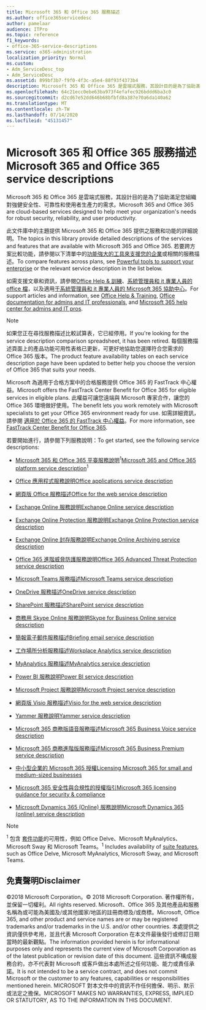 ```yaml
---
title: Microsoft 365 和 Office 365 服務描述
ms.author: office365servicedesc
author: pamelaar
audience: ITPro
ms.topic: reference
f1_keywords:
- office-365-service-descriptions
ms.service: o365-administration
localization_priority: Normal
ms.custom:
- Adm_ServiceDesc_top
- Adm_ServiceDesc
ms.assetid: 899bf3b7-f9f0-4f3c-a5e4-88f93f4373b4
description: Microsoft 365 和 Office 365 是雲端式服務，其設計目的是為了協助滿足您組織對強健安全性、可靠性和使用者生產力的需求。
ms.openlocfilehash: 64c21ecc0ebe63ba973f4efafec926bddd6ba3c0
ms.sourcegitcommit: d2cd67e52dd646b68bfbfd8a387e70a6da140a62
ms.translationtype: MT
ms.contentlocale: zh-TW
ms.lasthandoff: 07/14/2020
ms.locfileid: "45131457"
---
```

# <a name="microsoft-365-and-office-365-service-descriptions"></a><span data-ttu-id="b732d-103">Microsoft 365 和 Office 365 服務描述</span><span class="sxs-lookup"><span data-stu-id="b732d-103">Microsoft 365 and Office 365 service descriptions</span></span> 

<span data-ttu-id="b732d-104">Microsoft 365 和 Office 365 是雲端式服務，其設計目的是為了協助滿足您組織對強健安全性、可靠性和使用者生產力的需求。</span><span class="sxs-lookup"><span data-stu-id="b732d-104">Microsoft 365 and Office 365 are cloud-based services designed to help meet your organization's needs for robust security, reliability, and user productivity.</span></span> 
  
<span data-ttu-id="b732d-105">此文件庫中的主題提供 Microsoft 365 和 Office 365 提供之服務和功能的詳細說明。</span><span class="sxs-lookup"><span data-stu-id="b732d-105">The topics in this library provide detailed descriptions of the services and features that are available with Microsoft 365 and Office 365.</span></span> <span data-ttu-id="b732d-106">若要跨方案比較功能，請參閱以下清單中的[功能強大的工具來支援您的企業](https://go.microsoft.com/fwlink/?LinkID=799177&amp;clcid=0x409)或相關的服務描述。</span><span class="sxs-lookup"><span data-stu-id="b732d-106">To compare features across plans, see [Powerful tools to support your enterprise](https://go.microsoft.com/fwlink/?LinkID=799177&amp;clcid=0x409) or the relevant service description in the list below.</span></span> 
  
<span data-ttu-id="b732d-107">如需支援文章和資訊，請參閱[Office Help & 訓練](https://support.office.com/)、[系統管理員和 it 專業人員的 office 檔](https://docs.microsoft.com/office/)，以及適用[于系統管理員和 it 專業人員的 Microsoft 365 協助中心](https://docs.microsoft.com/microsoft-365/?view=o365-worldwide)。</span><span class="sxs-lookup"><span data-stu-id="b732d-107">For support articles and information, see [Office Help & Training](https://support.office.com/), [Office documentation for admins and IT professionals](https://docs.microsoft.com/office/), and [Microsoft 365 help center for admins and IT pros](https://docs.microsoft.com/microsoft-365/?view=o365-worldwide).</span></span>
  
> [!NOTE]
> <span data-ttu-id="b732d-108">如果您正在尋找服務描述比較試算表，它已經停用。</span><span class="sxs-lookup"><span data-stu-id="b732d-108">If you're looking for the service description comparison spreadsheet, it has been retired.</span></span> <span data-ttu-id="b732d-109">每個服務描述頁面上的產品功能可用性表格已更新，可更好地協助您選擇符合您需求的 Office 365 版本。</span><span class="sxs-lookup"><span data-stu-id="b732d-109">The product feature availability tables on each service description page have been updated to better help you choose the version of Office 365 that suits your needs.</span></span> 
  
<span data-ttu-id="b732d-110">Microsoft 為適用于合格方案中的合格服務提供 Office 365 的 FastTrack 中心權益。</span><span class="sxs-lookup"><span data-stu-id="b732d-110">Microsoft offers the FastTrack Center Benefit for Office 365 for eligible services in eligible plans.</span></span> <span data-ttu-id="b732d-111">此權益可讓您遠端與 Microsoft 專家合作，讓您的 Office 365 環境做好使用。</span><span class="sxs-lookup"><span data-stu-id="b732d-111">The benefit lets you work remotely with Microsoft specialists to get your Office 365 environment ready for use.</span></span> <span data-ttu-id="b732d-112">如需詳細資訊，請參閱 [適用於 Office 365 的 FastTrack 中心權益](https://docs.microsoft.com/fasttrack/O365-fasttrack-benefit-for-office-365)。</span><span class="sxs-lookup"><span data-stu-id="b732d-112">For more information, see [FastTrack Center Benefit for Office 365](https://docs.microsoft.com/fasttrack/O365-fasttrack-benefit-for-office-365).</span></span>
  
<span data-ttu-id="b732d-113">若要開始進行，請參閱下列服務說明：</span><span class="sxs-lookup"><span data-stu-id="b732d-113">To get started, see the following service descriptions:</span></span>
  
- <span data-ttu-id="b732d-114">[Microsoft 365 和 Office 365 平臺服務說明](office-365-platform-service-description/office-365-platform-service-description.md)<sup>1</sup></span><span class="sxs-lookup"><span data-stu-id="b732d-114">[Microsoft 365 and Office 365 platform service description](office-365-platform-service-description/office-365-platform-service-description.md)<sup>1</sup></span></span>

- [<span data-ttu-id="b732d-115">Office 應用程式服務說明</span><span class="sxs-lookup"><span data-stu-id="b732d-115">Office applications service description</span></span>](office-applications-service-description/office-applications-service-description.md)

- [<span data-ttu-id="b732d-116">網頁版 Office 服務描述</span><span class="sxs-lookup"><span data-stu-id="b732d-116">Office for the web service description</span></span>](office-online-service-description/office-online-service-description.md)

- [<span data-ttu-id="b732d-117">Exchange Online 服務說明</span><span class="sxs-lookup"><span data-stu-id="b732d-117">Exchange Online service description</span></span>](exchange-online-service-description/exchange-online-service-description.md)

- [<span data-ttu-id="b732d-118">Exchange Online Protection 服務說明</span><span class="sxs-lookup"><span data-stu-id="b732d-118">Exchange Online Protection service description</span></span>](exchange-online-protection-service-description/exchange-online-protection-service-description.md)

- [<span data-ttu-id="b732d-119">Exchange Online 封存服務說明</span><span class="sxs-lookup"><span data-stu-id="b732d-119">Exchange Online Archiving service description</span></span>](exchange-online-archiving-service-description/exchange-online-archiving-service-description.md)

- [<span data-ttu-id="b732d-120">Office 365 進階威脅防護服務說明</span><span class="sxs-lookup"><span data-stu-id="b732d-120">Office 365 Advanced Threat Protection service description</span></span>](office-365-advanced-threat-protection-service-description.md)

- [<span data-ttu-id="b732d-121">Microsoft Teams 服務描述</span><span class="sxs-lookup"><span data-stu-id="b732d-121">Microsoft Teams service description</span></span>](teams-service-description.md)

- [<span data-ttu-id="b732d-122">OneDrive 服務描述</span><span class="sxs-lookup"><span data-stu-id="b732d-122">OneDrive service description</span></span>](onedrive-for-business-service-description.md)

- [<span data-ttu-id="b732d-123">SharePoint 服務描述</span><span class="sxs-lookup"><span data-stu-id="b732d-123">SharePoint service description</span></span>](sharepoint-online-service-description/sharepoint-online-service-description.md)

- [<span data-ttu-id="b732d-124">商務用 Skype Online 服務說明</span><span class="sxs-lookup"><span data-stu-id="b732d-124">Skype for Business Online service description</span></span>](skype-for-business-online-service-description/skype-for-business-online-service-description.md)

- [<span data-ttu-id="b732d-125">簡報電子郵件服務描述</span><span class="sxs-lookup"><span data-stu-id="b732d-125">Briefing email service description</span></span>](briefing-service-description.md)

- [<span data-ttu-id="b732d-126">工作場所分析服務描述</span><span class="sxs-lookup"><span data-stu-id="b732d-126">Workplace Analytics service description</span></span>](workplace-analytics-service-description.md)

- [<span data-ttu-id="b732d-127">MyAnalytics 服務描述</span><span class="sxs-lookup"><span data-stu-id="b732d-127">MyAnalytics service description</span></span>](mya-service-description.md)

- [<span data-ttu-id="b732d-128">Power BI 服務說明</span><span class="sxs-lookup"><span data-stu-id="b732d-128">Power BI service description</span></span>](power-bi-service-description.md)

- [<span data-ttu-id="b732d-129">Microsoft Project 服務說明</span><span class="sxs-lookup"><span data-stu-id="b732d-129">Microsoft Project service description</span></span>](project-online-service-description/project-online-service-description.md)

- [<span data-ttu-id="b732d-130">網頁版 Visio 服務描述</span><span class="sxs-lookup"><span data-stu-id="b732d-130">Visio for the web service description</span></span>](visio-online-service-description/visio-online-service-description.md)

- [<span data-ttu-id="b732d-131">Yammer 服務說明</span><span class="sxs-lookup"><span data-stu-id="b732d-131">Yammer service description</span></span>](yammer-service-description/yammer-service-description.md)

- [<span data-ttu-id="b732d-132">Microsoft 365 商務版語音服務描述</span><span class="sxs-lookup"><span data-stu-id="b732d-132">Microsoft 365 Business Voice service description</span></span>](microsoft-365-business-voice-service-description.md)

- [<span data-ttu-id="b732d-133">Microsoft 365 商務進階版服務描述</span><span class="sxs-lookup"><span data-stu-id="b732d-133">Microsoft 365 Business Premium service description</span></span>](microsoft-365-service-descriptions/microsoft-365-business-service-description.md)

- [<span data-ttu-id="b732d-134">中小型企業的 Microsoft 365 授權</span><span class="sxs-lookup"><span data-stu-id="b732d-134">Licensing Microsoft 365 for small and medium-sized businesses</span></span>](microsoft-365-service-descriptions/licensing-microsoft-365-in-smb.md)

- [<span data-ttu-id="b732d-135">Microsoft 365 安全性與合規性的授權指引</span><span class="sxs-lookup"><span data-stu-id="b732d-135">Microsoft 365 licensing guidance for security & compliance</span></span>](microsoft-365-service-descriptions/microsoft-365-tenantlevel-services-licensing-guidance/microsoft-365-security-compliance-licensing-guidance.md)

- [<span data-ttu-id="b732d-136">Microsoft Dynamics 365 (Online) 服務說明</span><span class="sxs-lookup"><span data-stu-id="b732d-136">Microsoft Dynamics 365 (online) service description</span></span>](microsoft-dynamics-365-online-service-description.md)

> [!NOTE]
> <span data-ttu-id="b732d-137"><sup>1</sup> 包含 [套件功能](https://docs.microsoft.com/office365/servicedescriptions/office-365-platform-service-description/office-365-suite-features)的可用性，例如 Office Delve、Microsoft MyAnalytics、Microsoft Sway 和 Microsoft Teams。</span><span class="sxs-lookup"><span data-stu-id="b732d-137"><sup>1</sup> Includes availability of [suite features](https://docs.microsoft.com/office365/servicedescriptions/office-365-platform-service-description/office-365-suite-features), such as Office Delve, Microsoft MyAnalytics, Microsoft Sway, and Microsoft Teams.</span></span>
  
## <a name="disclaimer"></a><span data-ttu-id="b732d-138">免責聲明</span><span class="sxs-lookup"><span data-stu-id="b732d-138">Disclaimer</span></span>

<span data-ttu-id="b732d-139">&copy;2018 Microsoft Corporation。</span><span class="sxs-lookup"><span data-stu-id="b732d-139">&copy; 2018 Microsoft Corporation.</span></span> <span data-ttu-id="b732d-140">著作權所有，並保留一切權利。</span><span class="sxs-lookup"><span data-stu-id="b732d-140">All rights reserved.</span></span> <span data-ttu-id="b732d-141">Microsoft、Office 365 及其他產品和服務名稱為或可能為美國及/或其他國家/地區的註冊商標及/或商標。</span><span class="sxs-lookup"><span data-stu-id="b732d-141">Microsoft, Office 365, and other product and service names are or may be registered trademarks and/or trademarks in the U.S. and/or other countries.</span></span> <span data-ttu-id="b732d-142">本處提供之資訊僅供參考用，並且代表 Microsoft Corporation 在本文件最後發行或修訂日期當時的最新觀點。</span><span class="sxs-lookup"><span data-stu-id="b732d-142">The information provided herein is for informational purposes only and represents the current view of Microsoft Corporation as of the latest publication or revision date of this document.</span></span> <span data-ttu-id="b732d-143">這些資訊不構成服務合約，亦不代表對 Microsoft 或客戶做出本處所述之任何功能、能力或責任承諾。</span><span class="sxs-lookup"><span data-stu-id="b732d-143">It is not intended to be a service contract, and does not commit Microsoft or the customer to any features, capabilities or responsibilities mentioned herein.</span></span> <span data-ttu-id="b732d-144">MICROSOFT 對本文件中的資訊不作任何擔保、明示、默示或法定之擔保。</span><span class="sxs-lookup"><span data-stu-id="b732d-144">MICROSOFT MAKES NO WARRANTIES, EXPRESS, IMPLIED OR STATUTORY, AS TO THE INFORMATION IN THIS DOCUMENT.</span></span>
 